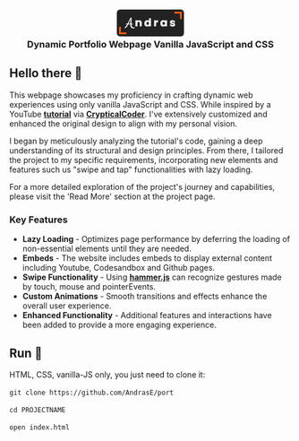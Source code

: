 <h3 align="center">
  <a href="https://andrasegyed.netlify.app/" target="_blank" rel="noopener noreferrer">
  <img src="https://github.com/AndrasE/raw-readme/blob/main/port-readme-img.png?raw=true" width="120px">
  </a>
  <br/>
Dynamic Portfolio Webpage Vanilla JavaScript and CSS
</h3> 

## Hello there 👋

This webpage showcases my proficiency in crafting dynamic web experiences using only vanilla JavaScript and CSS. While inspired by a YouTube **[tutorial](https://youtu.be/zJE-ze4TfXc)** via **[CrypticalCoder](https://www.youtube.com/@CrypticalCoder)**. I've extensively customized and enhanced the original design to align with my personal vision.

I began by meticulously analyzing the tutorial's code, gaining a deep understanding of its structural and design principles. From there, I tailored the project to my specific requirements, incorporating new elements and features such us "swipe and tap" functionalities with lazy loading. 

For a more detailed exploration of the project's journey and capabilities, please visit the 'Read More' section at the project page.

### Key Features

- **Lazy Loading** - Optimizes page performance by deferring the loading of non-essential elements until they are needed.  
- **Embeds** - The website includes embeds to display external content including Youtube, Codesandbox and Github pages.
- **Swipe Functionality** - Using **[hammer.js](https://hammerjs.github.io/)** can recognize gestures made by touch, mouse and pointerEvents. 
- **Custom Animations** - Smooth transitions and effects enhance the overall user experience. 
- **Enhanced Functionality** - Additional features and interactions have been added to provide a more engaging experience.  


## Run 🚀

HTML, CSS, vanilla-JS only, you just need to clone it:

`git clone https://github.com/AndrasE/port`

`cd PROJECTNAME`

`open index.html`
